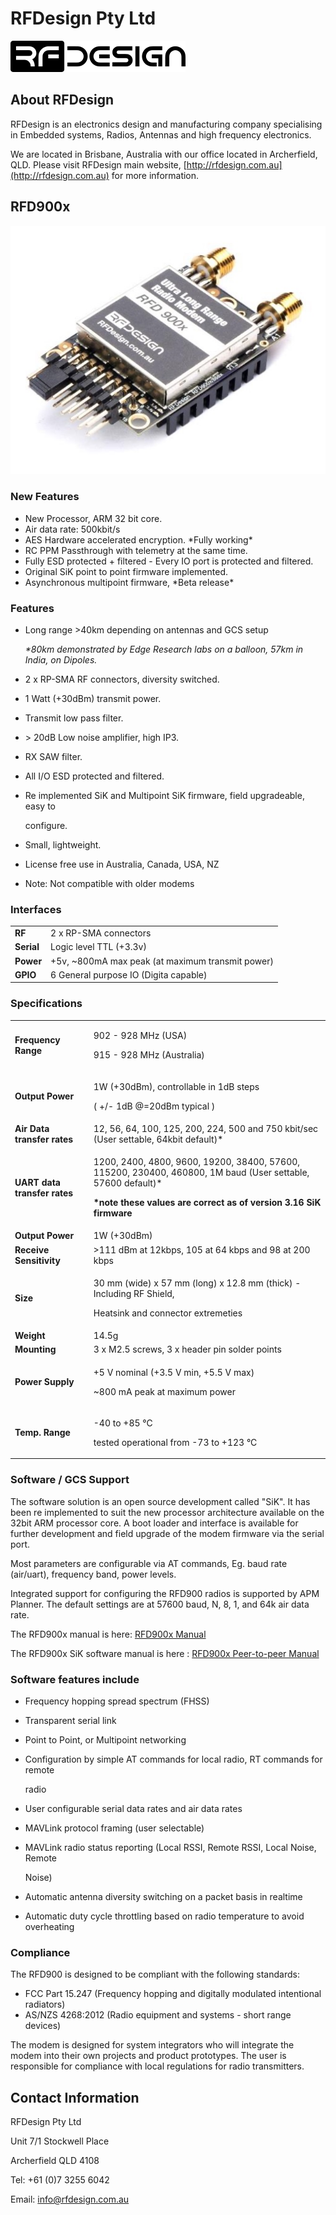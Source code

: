 # RFDesign Pty Ltd

![](../../.gitbook/assets/rfdesign-logo.png)

## About RFDesign

RFDesign is an electronics design and manufacturing company specialising in Embedded systems, Radios, Antennas and high frequency electronics.

We are located in Brisbane, Australia with our office located in Archerfield, QLD. Please visit RFDesign main website, [http://rfdesign.com.au](http://rfdesign.com.au) for more information.

## RFD900**x**

![](../../.gitbook/assets/RFD900x.jpg)

### **New Features**

* New Processor, ARM 32 bit core.
* Air data rate: 500kbit/s
* AES Hardware accelerated encryption. \*Fully working\*
* RC PPM Passthrough with telemetry at the same time.
* Fully ESD protected + filtered - Every IO port is protected and filtered.
* Original SiK point to point firmware implemented.
* Asynchronous multipoint firmware, \*Beta release\*

### Features

*   Long range >40km depending on antennas and GCS setup&#x20;

    _\*80km demonstrated by Edge Research labs on a balloon, 57km in India, on Dipoles._
* 2 x RP-SMA RF connectors, diversity switched.
* 1 Watt (+30dBm) transmit power.
* Transmit low pass filter.
* \> 20dB Low noise amplifier, high IP3.
* RX SAW filter.
* All I/O ESD protected and filtered.
*   Re implemented SiK and Multipoint SiK firmware, field upgradeable, easy to

    configure.
* Small, lightweight.
* License free use in Australia, Canada, USA, NZ
* Note: Not compatible with older modems

### Interfaces

|            |                                                   |
| ---------- | ------------------------------------------------- |
| **RF**     | 2 x RP-SMA connectors                             |
| **Serial** | Logic level TTL (+3.3v)                           |
| **Power**  | +5v, \~800mA max peak (at maximum transmit power) |
| **GPIO**   | 6 General purpose IO (Digita capable)             |

### Specifications

|                              |                                                                                                                                                                                                           |
| ---------------------------- | --------------------------------------------------------------------------------------------------------------------------------------------------------------------------------------------------------- |
| **Frequency Range**          | <p>902 - 928 MHz (USA)</p><p>915 - 928 MHz (Australia)</p>                                                                                                                                                |
| **Output Power**             | <p>1W (+30dBm), controllable in 1dB steps </p><p>( +/- 1dB @=20dBm typical )</p>                                                                                                                          |
| **Air Data transfer rates**  | 12, 56, 64, 100, 125, 200, 224, 500 and 750 kbit/sec (User settable, 64kbit default)\*                                                                                                                    |
| **UART data transfer rates** | <p>1200, 2400, 4800, 9600, 19200, 38400, 57600, 115200, 230400, 460800, 1M baud (User settable, 57600 default)*</p><p><strong>*note these values are correct as of version 3.16 SiK firmware</strong></p> |
| **Output Power**             | 1W (+30dBm)                                                                                                                                                                                               |
| **Receive Sensitivity**      | >111 dBm at 12kbps, 105 at 64 kbps and 98 at 200 kbps                                                                                                                                                     |
| **Size**                     | <p>30 mm (wide) x 57 mm (long) x 12.8 mm (thick) - Including RF Shield,</p><p>Heatsink and connector extremeties</p>                                                                                      |
| **Weight**                   | 14.5g                                                                                                                                                                                                     |
| **Mounting**                 | 3 x M2.5 screws, 3 x header pin solder points                                                                                                                                                             |
| **Power Supply**             | <p>+5 V nominal (+3.5 V min, +5.5 V max) </p><p>~800 mA peak at maximum power</p>                                                                                                                         |
| **Temp. Range**              | <p>-40 to +85 °C</p><p>tested operational from -73 to +123 °C</p>                                                                                                                                         |

### Software / GCS Support

The software solution is an open source development called "SiK". It has been re implemented to suit the new processor architecture available on the 32bit ARM processor core. A boot loader and interface is available for further development and field upgrade of the modem firmware via the serial port.

Most parameters are configurable via AT commands, Eg. baud rate (air/uart), frequency band, power levels.

Integrated support for configuring the RFD900 radios is supported by APM Planner. The default settings are at 57600 baud, N, 8, 1, and 64k air data rate.

The RFD900x manual is here: [RFD900x Manual](http://files.rfdesign.com.au/Files/documents/RFD900x%20DataSheet%20V1.1.pdf)

The RFD900x SiK software manual is here : [RFD900x Peer-to-peer Manual](http://files.rfdesign.com.au/Files/documents/RFD900x%20Peer-to-peer%20V3.X%20User%20Manual%20V1.2.pdf)

### Software features include

* Frequency hopping spread spectrum (FHSS)
* Transparent serial link
* Point to Point, or Multipoint networking
*   Configuration by simple AT commands for local radio, RT commands for remote

    radio
* User configurable serial data rates and air data rates
* MAVLink protocol framing (user selectable)
*   MAVLink radio status reporting (Local RSSI, Remote RSSI, Local Noise, Remote

    Noise)
* Automatic antenna diversity switching on a packet basis in realtime
* Automatic duty cycle throttling based on radio temperature to avoid overheating

### Compliance

The RFD900 is designed to be compliant with the following standards:

* FCC Part 15.247 (Frequency hopping and digitally modulated intentional radiators)
* AS/NZS 4268:2012 (Radio equipment and systems - short range devices)

The modem is designed for system integrators who will integrate the modem into their own projects and product prototypes. The user is responsible for compliance with local regulations for radio transmitters.

## Contact Information

RFDesign Pty Ltd&#x20;

Unit 7/1 Stockwell Place&#x20;

Archerfield QLD 4108&#x20;

Tel: +61 (0)7 3255 6042&#x20;

Email: info@rfdesign.com.au
